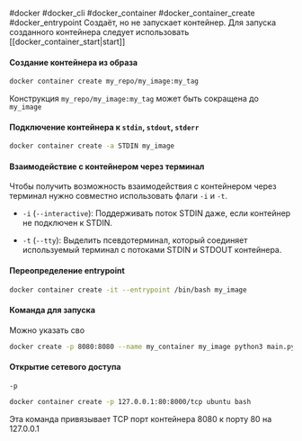 #docker #docker_cli #docker_container #docker_container_create #docker_entrypoint
Создаёт, но не запускает контейнер. Для запуска созданного контейнера следует использовать [[docker_container_start|start]]
#### Создание контейнера из образа
```bash
docker container create my_repo/my_image:my_tag
```
Конструкция `my_repo/my_image:my_tag` может быть сокращена до `my_image`

#### Подключение контейнера к `stdin`, `stdout`, `stderr`
```bash
docker container create -a STDIN my_image
```


#### Взаимодействие с контейнером через терминал
Чтобы получить возможность взаимодействия с контейнером через терминал нужно совместно использовать флаги `-i` и `-t`.

+ `-i` (`--interactive`): Поддерживать поток STDIN даже, если контейнер не подключен к STDIN.

+ `-t` (`--tty`): Выделить псевдотерминал, который соединяет используемый терминал с потоками STDIN и STDOUT контейнера.

#### Переопределение entrypoint
```bash
docker container create -it --entrypoint /bin/bash my_image
```

#### Команда для запуска
Можно указать сво
```bash
docker create -p 8080:8080 --name my_container my_image python3 main.py
```

#### Открытие сетевого доступа
`-p`
```bash
docker container create -p 127.0.0.1:80:8000/tcp ubuntu bash
```
Эта команда привязывает TCP порт контейнера 8080 к порту 80 на 127.0.0.1